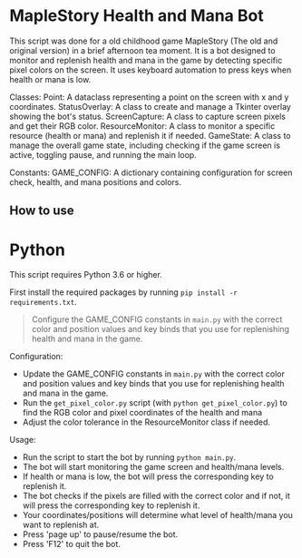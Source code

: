 # MapleStory Health and Mana Bot

This script was done for a old childhood game MapleStory (The old and original version) in a brief afternoon tea moment.  It is a bot designed to monitor and replenish health and mana in the game by detecting specific pixel colors on the screen. It uses keyboard automation to press keys when health or mana is low.

Classes:
  Point: A dataclass representing a point on the screen with x and y coordinates.
  StatusOverlay: A class to create and manage a Tkinter overlay showing the bot's status.
  ScreenCapture: A class to capture screen pixels and get their RGB color.
  ResourceMonitor: A class to monitor a specific resource (health or mana) and replenish it if needed.
  GameState: A class to manage the overall game state, including checking if the game screen is active, toggling pause, and running the main loop.

Constants:
  GAME_CONFIG: A dictionary containing configuration for screen check, health, and mana positions and colors.

## How to use

# Python

This script requires Python 3.6 or higher.

First install the required packages by running `pip install -r requirements.txt`.

> Configure the GAME_CONFIG constants in `main.py` with the correct color and position values and key binds that you use for replenishing health and mana in the game.

Configuration:
  - Update the GAME_CONFIG constants in `main.py` with the correct color and position values and key binds that you use for replenishing health and mana in the game.
  - Run the `get_pixel_color.py` script (with `python get_pixel_color.py`) to find the RGB color and pixel coordinates of the health and mana
  - Adjust the color tolerance in the ResourceMonitor class if needed.

Usage:
  - Run the script to start the bot by running `python main.py`.
  - The bot will start monitoring the game screen and health/mana levels.
  - If health or mana is low, the bot will press the corresponding key to replenish it.
  - The bot checks if the pixels are filled with the correct color and if not, it will press the corresponding key to replenish it.
  - Your coordinates/positions will determine what level of health/mana you want to replenish at. 
  - Press 'page up' to pause/resume the bot.
  - Press 'F12' to quit the bot.